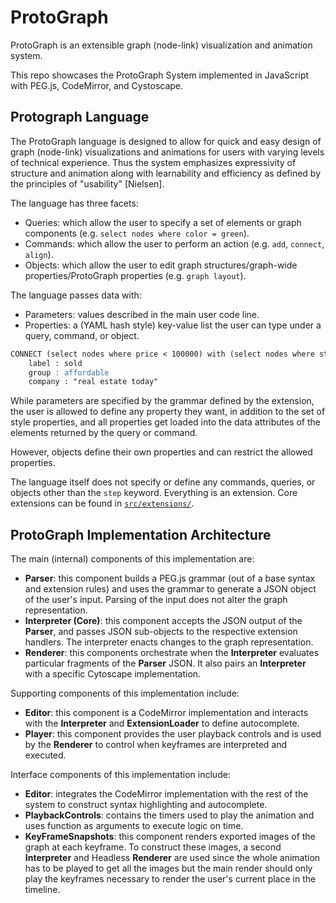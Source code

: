# ProtoGraph

ProtoGraph is an extensible graph (node-link) visualization and animation system.

This repo showcases the ProtoGraph System implemented in JavaScript with PEG.js, CodeMirror, and Cystoscape.

## Protograph Language

The ProtoGraph language is designed to allow for quick and easy design of graph (node-link) visualizations and animations for users with varying levels of technical experience. Thus the system emphasizes expressivity of structure and animation along with learnability and efficiency as defined by the principles of "usability" [Nielsen].

The language has three facets:
- Queries: which allow the user to specify a set of elements or graph components (e.g. `select nodes where color = green`).
- Commands: which allow the user to perform an action (e.g. `add`, `connect`, `align`).
- Objects: which allow the user to edit graph structures/graph-wide properties/ProtoGraph properties (e.g. `graph layout`).

The language passes data with:
- Parameters: values described in the main user code line.
- Properties: a (YAML hash style) key-value list the user can type under a query, command, or object. 

```apache
CONNECT (select nodes where price < 100000) with (select nodes where state = MA) ...
    label : sold
    group : affordable
    company : "real estate today"
```

While parameters are specified by the grammar defined by the extension, the user is allowed to define any property they want, in addition to the set of style properties, and all properties get loaded into the data attributes of the elements returned by the query or command.

However, objects define their own properties and can restrict the allowed properties.

The language itself does not specify or define any commands, queries, or objects other than the `step` keyword. Everything is an extension. Core extensions can be found in [`src/extensions/`](../../tree/main/prototype/src/extensions).

## ProtoGraph Implementation Architecture

The main (internal) components of this implementation are:
- **Parser**: this component builds a PEG.js grammar (out of a base syntax and extension rules) and uses the grammar to generate a JSON object of the user's input. Parsing of the input does not alter the graph representation.
- **Interpreter (Core)**: this component accepts the JSON output of the **Parser**, and passes  JSON sub-objects to the respective extension handlers. The interpreter enacts changes to the graph representation.
- **Renderer**: this components orchestrate when the **Interpreter** evaluates particular fragments of the **Parser** JSON. It also pairs an **Interpreter** with a specific Cytoscape implementation.

Supporting components of this implementation include:
- **Editor**: this component is a CodeMirror implementation and interacts with the **Interpreter** and **ExtensionLoader** to define autocomplete.
- **Player**: this component provides the user playback controls and is used by the **Renderer** to control when keyframes are interpreted and executed.

Interface components of this implementation include:
- **Editor**: integrates the CodeMirror implementation with the rest of the system to construct syntax highlighting and autocomplete.
- **PlaybackControls**: contains the timers used to play the animation and uses function as arguments to execute logic on time.
- **KeyFrameSnapshots**: this component renders exported images of the graph at each keyframe. To construct these images, a second **Interpreter** and Headless **Renderer** are used since the whole animation has to be played to get all the images but the main render should only play the keyframes necessary to render the user's current place in the timeline.